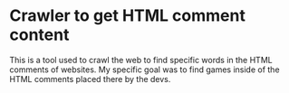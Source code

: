 # Crawler to get HTML comment content
This is a tool used to crawl the web to find specific words in the HTML comments of websites.
My specific goal was to find games inside of the HTML comments placed there by the devs.
